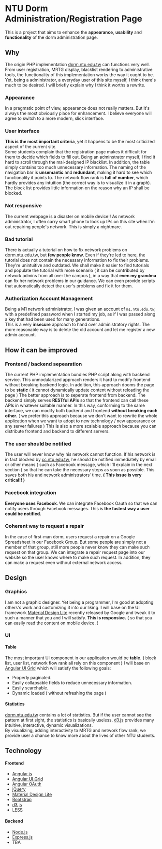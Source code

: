 # NTU Dorm Administration/Registration Page

This is a project that aims to enhance the **appearance**, **usability** and **functionality** of the dorm administration page.

## Why

The origin PHP implementation [dorm.ntu.edu.tw](dorm.ntu.edu.tw) can functions very well.  
From user registration, MRTG display, blacklist rendering to administrative tools, the functionality of this
implementation works the way it ought to be.  Yet, being a administrator, a everyday user of this site myself,
I think there's much to be desired.  I will briefly explain why I think it worths a rewrite. 

### Appearance

In a pragmatic point of view, appearance does not really matters.  But it's always the most obviously place for 
enhancement.  I believe everyone will agree to switch to a more modern, slick interface. 

### User Interface

**This is the most important criteria**, yet it happens to be the most criticized aspect of the current site.  
Some students complain that the registration page makes it difficult for them to decide which fields to fill out.
Being an adminstrator myself, I find it hard to scroll through the mal-designed IP blacklist.  In addition, the
table simply contains too much unnecessary information.  The naming of the navigation bar is **unsemantic** and **redundant**, making it hard to see which functionality it points to.  The network flow rank is **full of number**, which hardly provides any intuition (the correct way is to visualize it in a graph).  The block list provides little information on the reason why an IP shall be blocked.

### Not responsive

The current webpage is a disaster on mobile device!!  As network administrator, I often carry smart phone to look up IPs on this site when I'm out repairing people's network.  This is simply a nightmare.


### Bad tutorial

There is actually a tutorial on how to fix network problems on [dorm.ntu.edu.tw](dorm.ntu.edu.tw), but **few people know**.  Even if they're led to [here](http://dorminfo.cc.ntu.edu.tw/), the tutorial does not contain the necessary information to fix their problems.  They're unintuitive and outdated.  We shall make it easier to find tutorials  and populate the tutorial with more scenario ( it can be contributed by network admins from all over the campus ), in a way that **even my grandma** can fix her network problems in our guidance.
We can even provide scripts that automatically detect the user's problems and fix it for them.

### Authorization Account Management

Being a M1 network administrator, I was given an account of `m1.ntu.edu.tw`, with a predefined password 
when I started my job, as if I was passed along a key that had been used for many generations.  
This is a very **insecure** approach to hand over administratory rights.  The more reasonable way is to delete
the old account and let me register a new admin account.

## How it can be improved

### Frontend / backend sepearation

The current PHP implementation bundles PHP script along with backend service.  This unmodularized approach renders it hard to modify frontend without breaking backend logic.  In addition, this approach dooms the page to be **static** ( it cannot dynamically update content without reloading the page )  The better approach is to seperate frontend from backend.  The backend simply serves **RESTful APIs** so that the frontend can call these APIs in whatever suitable manner.  In this way, conforming to the same interface, we can modify both backend and frontend **without breaking each other**.
( we prefer this approach because we don't want to rewrite the whole application when we want to adopt to new technology / new appearance or any server failures )
This is also a more scalable approach because you can distribute frontend and backend to different servers.

### The user should be notified

The user will never know why his network cannot function.  If his network is in fact blocked by [cc.ntu.edu.tw](cc.ntu.edu.tw), he should be notified immediately by email or other means ( such as Facebook message, which I'll explain in the next section ) so that he can take the necessary steps as soon as possible.  This saves both his and network administrators' time.  **( This issue is very critical!! )**

### Facebook integration

**Everyone uses Facebook**.  We can integrate Facebook Oauth so that we can notify users through Facebook messages.  This is **the fastest way a user could be notified**.


### Coherent way to request a repair 

In the case of first-man dorm, users request a repair on a Google Spreadsheet in our Facebook Group.  But some 
people are simply not a member of that group, still more people never know they can make such request on that group.  We can integrate a repair request page into our website so the user knows where to make such request.  In
addition, they can make a request even without external network access.

## Design

### Graphics

I am not a graphic designer.  Yet being a programmer, I'm good at adopting others's work and customizing it into our liking.
I will base on the UI framework [Material Design Lite](http://www.getmdl.io/) recently released by Google and tweak it to such a manner that you and I will satisfy.  **This is responsive.** ( so that you can easily read the content on mobile device. )

### UI

#### Table

The most important UI component in our application would be **table**.  ( block list, user list, network flow rank all 
rely on this component ) I will base on [Angular UI Grid](http://ui-grid.info/) which
will satisfy the following goals:

- Properly paginated.
- Easily collapsable fields to reduce unnecessary information.
- Easily searchable.
- Dynamic loaded ( without refreshing the page )

#### Statistics

[dorm.ntu.edu.tw](dorm.ntu.edu.tw) contains a lot of statistics.  But if the user cannot see the 
pattern at first sight, the statistics is basically useless.  [d3.js](d3js.org) provides many 
intuitive, interactive, dynamic visualizations.  
By visualizing, adding interactivity to MRTG and network flow rank, we provide user a chance to know more 
about the lives of other NTU students.

## Technology

#### Frontend

- [Angular.js](https://angularjs.org/)
- [Angular UI Grid](ui-grid.info/)
- [Angular OAuth](https://github.com/seegno/angular-oauth2)
- [jQuery](https://jquery.com/)
- [Material Design Lite](http://getmdl.io/)
- [Bootstrap](getbootstrap.com/)
- [d3.js](d3js.org)
- [LESS](lesscss.org)

#### Backend

- [Node.js](https://nodejs.org/)
- [Express.js](expressjs.com/)
- TBA
